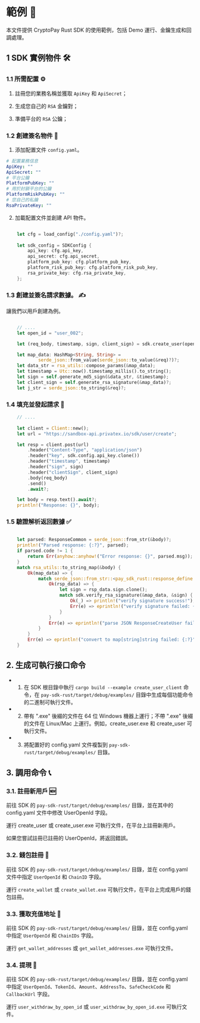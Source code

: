 # 範例 📝

本文件提供 CryptoPay Rust SDK 的使用範例，包括 Demo 運行、金鑰生成和回調處理。

## 1 SDK 實例物件 🛠️

### 1.1 所需配置 ⚙️

1. 註冊您的業務名稱並獲取 `ApiKey` 和 `ApiSecret`；

2. 生成您自己的 `RSA` 金鑰對；

3. 準備平台的 `RSA` 公鑰；

### 1.2 創建簽名物件 🔏

1. 添加配置文件 `config.yaml`。

```yaml
# 配置業務信息
ApiKey: ""
ApiSecret: ""
# 平台公鑰
PlatformPubKey: ""
# 用於封鎖平台的公鑰
PlatformRiskPubKey: ""
# 您自己的私鑰
RsaPrivateKey: ""
```

2. 加載配置文件並創建 API 物件。

```rust

	let cfg = load_config("./config.yaml")?;
    
    let sdk_config = SDKConfig {
        api_key: cfg.api_key,
        api_secret: cfg.api_secret,
        platform_pub_key: cfg.platform_pub_key,
        platform_risk_pub_key: cfg.platform_risk_pub_key,
        rsa_private_key: cfg.rsa_private_key,
    };

```

### 1.3 創建並簽名請求數據。 ✍️

讓我們以用戶創建為例。

```rust

	// ....
	let open_id = "user_002";

    let (req_body, timestamp, sign, client_sign) = sdk.create_user(open_id)?;


```

```rust
	let map_data: HashMap<String, String> =
            serde_json::from_value(serde_json::to_value(&req)?)?;
	let data_str = rsa_utils::compose_params(&map_data);
	let timestamp = Utc::now().timestamp_millis().to_string();
	let sign = self.generate_md5_sign(&data_str, &timestamp);
	let client_sign = self.generate_rsa_signature(&map_data)?;
	let j_str = serde_json::to_string(&req)?;
```

### 1.4 填充並發起請求 🚀

```rust
	// ....
	
    let client = Client::new();
    let url = "https://sandbox-api.privatex.io/sdk/user/create";

    let resp = client.post(url)
        .header("Content-Type", "application/json")
        .header("key", sdk.config.api_key.clone())
        .header("timestamp", timestamp)
        .header("sign", sign)
        .header("clientSign", client_sign)
        .body(req_body)
        .send()
        .await?;

    let body = resp.text().await?;
    println!("Response: {}", body);

```

### 1.5 驗證解析返回數據 ✅

```rust

    let parsed: ResponseCommon = serde_json::from_str(&body)?;
    println!("Parsed response: {:?}", parsed);
    if parsed.code != 1 {
        return Err(anyhow::anyhow!("Error response: {}", parsed.msg));
    }
    match rsa_utils::to_string_map(&body) {
        Ok(map_data) => {
            match serde_json::from_str::<pay_sdk_rust::response_define::ResponseCreateUser>(&body) {
                Ok(rsp_data) => {
                    let sign = rsp_data.sign.clone();
                    match sdk.verify_rsa_signature(&map_data, &sign) {
                        Ok(_) => println!("verify signature success!"),
                        Err(e) => eprintln!("verify signature failed: {:?}", e),
                    }
                }
                Err(e) => eprintln!("parse JSON ResponseCreateUser failed: {:?}", e),
            }
        }
        Err(e) => eprintln!("convert to map[string]string failed: {:?}", e),
    }

```

## 2. 生成可執行接口命令

* 1. 在 SDK 根目錄中執行 `cargo build --example create_user_client` 命令，在 `pay-sdk-rust/target/debug/examples/` 目錄中生成每個功能命令的二進制可執行文件。

* 2. 帶有 ".exe" 後綴的文件在 64 位 Windows 機器上運行；不帶 ".exe" 後綴的文件在 Linux/Mac 上運行。例如，create_user.exe 和 create_user 可執行文件。

* 3. 將配置好的 config.yaml 文件複製到 `pay-sdk-rust/target/debug/examples/` 目錄。

## 3. 調用命令 📞

### 3.1. 註冊新用戶 🆕


前往 SDK 的 `pay-sdk-rust/target/debug/examples/` 目錄，並在其中的 config.yaml 文件中修改 UserOpenId 字段。

運行 create_user 或 create_user.exe 可執行文件，在平台上註冊新用戶。

如果您嘗試註冊已註冊的 UserOpenId，將返回錯誤。


### 3.2. 錢包註冊 💼

前往 SDK 的 `pay-sdk-rust/target/debug/examples/` 目錄，並在 config.yaml 文件中指定 `UserOpenId` 和 `ChainID` 字段。

運行 `create_wallet` 或 `create_wallet.exe` 可執行文件，在平台上完成用戶的錢包註冊。

### 3.3. 獲取充值地址 📍

前往 SDK 的 `pay-sdk-rust/target/debug/examples/` 目錄，並在 config.yaml 中指定 `UserOpenId` 和 `ChainIDs` 字段。

運行 `get_wallet_addresses` 或 `get_wallet_addresses.exe` 可執行文件。

### 3.4. 提現 💸

前往 SDK 的 `pay-sdk-rust/target/debug/examples/` 目錄，並在 config.yaml 中指定 `UserOpenId`、`TokenId`、`Amount`、`AddressTo`、`SafeCheckCode` 和 `CallbackUrl` 字段。

運行 `user_withdraw_by_open_id` 或 `user_withdraw_by_open_id.exe` 可執行文件。